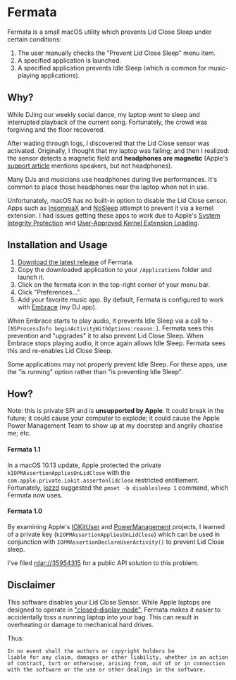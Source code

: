 # Fermata

Fermata is a small macOS utility which prevents Lid Close Sleep under certain conditions:

1. The user manually checks the "Prevent Lid Close Sleep" menu item.
2. A specified application is launched.
3. A specified application prevents Idle Sleep (which is common for music-playing applications).

## Why?

While DJing our weekly social dance, my laptop went to sleep and interrupted playback of the current song. Fortunately, the crowd was forgiving and the floor recovered.

After wading through logs, I discovered that the Lid Close sensor was activated. Originally, I thought that my laptop was failing; and then I realized: the sensor detects a magnetic field and **headphones are magnetic** (Apple's [support article](https://support.apple.com/en-us/HT203315) mentions speakers, but not headphones).

Many DJs and musicians use headphones during live performances. It's common to place those headphones near the laptop when not in use.

Unfortunately, macOS has no built-in option to disable the Lid Close sensor. Apps such as [InsomniaX](https://github.com/semaja2/InsomniaX) and [NoSleep](https://github.com/integralpro/nosleep) attempt to prevent it via a kernel extension. I had issues getting these apps to work due to Apple's [System Integrity Protection](https://en.wikipedia.org/wiki/System_Integrity_Protection) and [User-Approved Kernel Extension Loading](https://developer.apple.com/library/content/technotes/tn2459/_index.html). 

## Installation and Usage

1. [Download the latest release](https://github.com/iccir/Fermata/releases) of Fermata.
2. Copy the downloaded application to your `/Applications` folder and launch it.
3. Click on the fermata icon in the top-right corner of your menu bar.
4. Click "Preferences…".
5. Add your favorite music app. By default, Fermata is configured to work with [Embrace](https://www.ricciadams.com/projects/embrace) (my DJ app).

When Embrace starts to play audio, it prevents Idle Sleep via a call to `-[NSProcessInfo beginActivityWithOptions:reason:]`. Fermata sees this prevention and "upgrades" it to also prevent Lid Close Sleep. When Embrace stops playing audio, it once again allows Idle Sleep. Fermata sees this and re-enables Lid Close Sleep.

Some applications may not properly prevent Idle Sleep. For these apps, use the "is running" option rather than "is preventing Idle Sleep".

## How?

Note: this is private SPI and is **unsupported by Apple**. It could break in the future; it could cause your computer to explode; it could cause the Apple Power Management Team to show up at my doorstep and angrily chastise me; etc.

#### Fermata 1.1

In a macOS 10.13 update, Apple protected the private `kIOPMAssertionAppliesOnLidClose` with the `com.apple.private.iokit.assertonlidclose` restricted entitlement. Fortunately, [lozzd](https://github.com/lozzd) suggested the `pmset -b disablesleep 1` command, which Fermata now uses.

#### Fermata 1.0

By examining Apple's [IOKitUser](https://opensource.apple.com/source/IOKitUser/) and [PowerManagement](https://opensource.apple.com/source/PowerManagement) projects, I learned of a private key (`kIOPMAssertionAppliesOnLidClose`) which can be used in conjunction with `IOPMAssertionDeclareUserActivity()` to prevent Lid Close sleep.

I've filed [rdar://35954315](http://openradar.appspot.com/radar?id=4931350570205184) for a public API solution to this problem.

## Disclaimer

This software disables your Lid Close Sensor. While Apple laptops are designed to operate in ["closed-display mode"](https://support.apple.com/en-us/HT201834), Fermata makes it easier to accidentally toss a running laptop into your bag. This can result in overheating or damage to mechanical hard drives.

Thus:

    In no event shall the authors or copyright holders be
    liable for any claim, damages or other liability, whether in an action
    of contract, tort or otherwise, arising from, out of or in connection
    with the software or the use or other dealings in the software.

